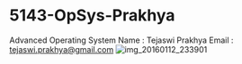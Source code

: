 # 5143-OpSys-Prakhya
Advanced Operating System
Name : Tejaswi Prakhya
Email : tejaswi.prakhya@gmail.com
![img_20160112_233901](https://cloud.githubusercontent.com/assets/16827456/12498086/81c680d4-c065-11e5-87c3-47ae0c5d8e9d.jpg)
